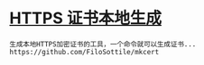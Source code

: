 # [HTTPS 证书本地生成](https://github.com/FiloSottile/mkcert)
	
	生成本地HTTPS加密证书的工具，一个命令就可以生成证书...
	https://github.com/FiloSottile/mkcert
	
